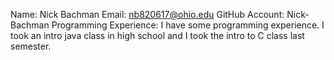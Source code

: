 Name: Nick Bachman
Email: nb820617@ohio.edu
GitHub Account: Nick-Bachman
Programming Experience:
I have some programming experience. I took an intro java class in high school and I took the intro to C class last semester.
